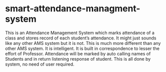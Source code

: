 # smart-attendance-managment-system
This is an Attendance Management System which marks attendance of a class and stores record of each student’s attendance. It might just sounds like any other AMS system but it is not. This is much more different than any other AMS system. It is intelligent. It is built in correspondence to lesser the effort of Professor. Attendance will be marked by auto calling names of Students and in return listening response of student. This is all done by system, no need of user required.
